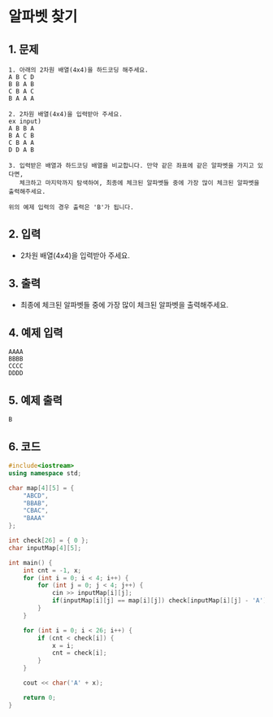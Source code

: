 # 알파벳 찾기

## 1. 문제
```
1. 아래의 2차원 배열(4x4)을 하드코딩 해주세요.
A B C D
B B A B
C B A C
B A A A

2. 2차원 배열(4x4)을 입력받아 주세요.
ex input)
A B B A
B A C B
C B A A
D D A B

3. 입력받은 배열과 하드코딩 배열을 비교합니다. 만약 같은 좌표에 같은 알파벳을 가지고 있다면,
   체크하고 마지막까지 탐색하여, 최종에 체크된 알파벳들 중에 가장 많이 체크된 알파벳을 출력해주세요.
   
위의 예제 입력의 경우 출력은 'B'가 됩니다.
```

## 2. 입력
- 2차원 배열(4x4)을 입력받아 주세요.

## 3. 출력
- 최종에 체크된 알파벳들 중에 가장 많이 체크된 알파벳을 출력해주세요.

## 4. 예제 입력
```
AAAA
BBBB
CCCC
DDDD
```

## 5. 예제 출력
```
B
```

## 6. 코드
```c++
#include<iostream>
using namespace std;

char map[4][5] = {
	"ABCD",
	"BBAB",
	"CBAC",
	"BAAA"
};

int check[26] = { 0 };
char inputMap[4][5];

int main() {
	int cnt = -1, x;
	for (int i = 0; i < 4; i++) {
		for (int j = 0; j < 4; j++) {
			cin >> inputMap[i][j];
			if(inputMap[i][j] == map[i][j]) check[inputMap[i][j] - 'A']++;
		}
	}

	for (int i = 0; i < 26; i++) {
		if (cnt < check[i]) {
			x = i;
			cnt = check[i];
		}
	}

	cout << char('A' + x);

	return 0;
}
```
